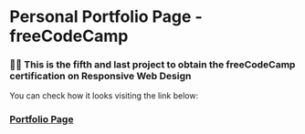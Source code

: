 
<h1>Personal Portfolio Page - freeCodeCamp <br/></h1>

<h3>👨‍💻 This is the fifth and last project to obtain the freeCodeCamp certification on Responsive Web Design</h3>


<p>You can check how it looks visiting the link below:</p>

<h3><a href="https://portfolio-codingisads.netlify.app" alt="portfolio-codingisads" target="_blank">Portfolio Page</a></h3>

